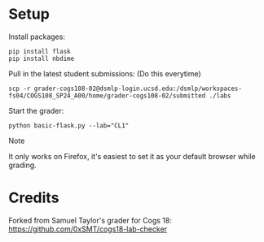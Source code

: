 # Setup

Install packages:
```
pip install flask
pip install nbdime
```

Pull in the latest student submissions: (Do this everytime)

```
scp -r grader-cogs108-02@dsmlp-login.ucsd.edu:/dsmlp/workspaces-fs04/COGS108_SP24_A00/home/grader-cogs108-02/submitted ./labs
```

Start the grader:

```
python basic-flask.py --lab="CL1"
```

> [!NOTE]
> It only works on Firefox, it's easiest to set it as your default browser while grading.

# Credits
Forked from Samuel Taylor's grader for Cogs 18: https://github.com/0xSMT/cogs18-lab-checker